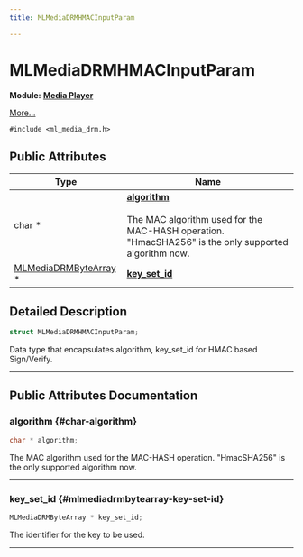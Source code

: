 ```yaml
---
title: MLMediaDRMHMACInputParam

---
```


# MLMediaDRMHMACInputParam

**Module:** **[Media Player](/versioned_docs/version-22-Feb-2023/api-ref/api/Modules/group___media_player/group___media_player.md)**



 [More...](#detailed-description)


`#include <ml_media_drm.h>`

## Public Attributes

| Type           | Name           |
| -------------- | -------------- |
| char * | **[algorithm](/versioned_docs/version-22-Feb-2023/api-ref/api/Modules/group___media_player/struct_m_l_media_d_r_m_h_m_a_c_input_param.md#char-algorithm)** <br></br>The MAC algorithm used for the MAC-HASH operation. "HmacSHA256" is the only supported algorithm now.  |
| [MLMediaDRMByteArray](/versioned_docs/version-22-Feb-2023/api-ref/api/Modules/group___media_player/struct_m_l_media_d_r_m_byte_array.md) * | **[key_set_id](/versioned_docs/version-22-Feb-2023/api-ref/api/Modules/group___media_player/struct_m_l_media_d_r_m_h_m_a_c_input_param.md#mlmediadrmbytearray-key-set-id)**  |

## Detailed Description

```cpp
struct MLMediaDRMHMACInputParam;
```


Data type that encapsulates algorithm, key_set_id for HMAC based Sign/Verify. 





-----------
## Public Attributes Documentation

### algorithm {#char-algorithm}

```cpp
char * algorithm;
```

The MAC algorithm used for the MAC-HASH operation. "HmacSHA256" is the only supported algorithm now. 





-----------

### key_set_id {#mlmediadrmbytearray-key-set-id}

```cpp
MLMediaDRMByteArray * key_set_id;
```


The identifier for the key to be used. 





-----------


